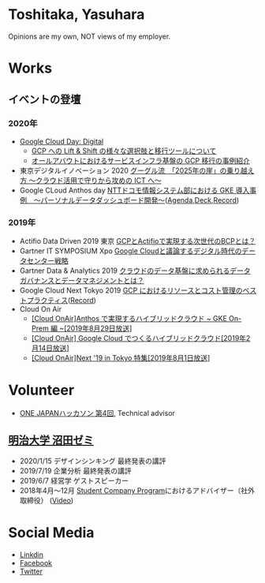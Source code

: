 # Toshitaka, Yasuhara
Opinions are my own, NOT views of my employer.

# Works

## イベントの登壇

### 2020年
- [Google Cloud Day: Digital](https://web.archive.org/web/20200516234822/https://cloudonair.withgoogle.com/events/google-cloud-day-digital)
  - [GCP への Lift & Shift の様々な選択肢と移行ツールについて](https://cloudonair.withgoogle.com/events/google-cloud-day-digital?talk=d2-infra01)
  - [オールアバウトにおけるサービスインフラ基盤の GCP 移行の事例紹介](https://cloudonair.withgoogle.com/events/google-cloud-day-digital?talk=d2-infra05)
- 東京デジタルイノベーション 2020 [グーグル流　「2025年の崖」の乗り越え方 ～クラウド活用で守りから攻めの ICT へ～](https://web.archive.org/web/20200206140758/https://ers.nikkeibp.co.jp/user/contents/2020w0218tky/index.html)
- Google CLoud Anthos day [NTTドコモ情報システム部における GKE 導入事例　～パーソナルデータダッシュボード開発～](https://web.archive.org/save/https://inthecloud.withgoogle.com:443/anthos-day-2001/register.html)([Agenda](https://media-exp1.licdn.com/dms/image/C5122AQGQmNvx-28P8A/feedshare-shrink_1280/0?e=1583971200&v=beta&t=DENdEXdjwrh0LLBprekst4omZkwcyEwIoeDd1pKbODU),[Deck](https://inthecloud.withgoogle.com/anthos-day-2001/Google_Cloud_Anthos_Day_200130_Session6.pdf),[Record](https://www.youtube.com/watch?v=TAdzDnNor_g&feature=youtu.be))

### 2019年
- Actifio Data Driven 2019 東京 [GCPとActifioで実現する次世代のBCPとは？](https://web.archive.org/save/https://news.mynavi.jp:443/lp/2019/business/enterprise/ADD2019/)
- Gartner IT SYMPOSIUM Xpo [Google Cloudと議論するデジタル時代のデータセンター戦略](https://web.archive.org/save/https://reg.gartner-em.jp:443/public/session/view/4394)
- Gartner Data & Analytics 2019 [クラウドのデータ基盤に求められるデータガバナンスとデータマネジメントとは？](https://web.archive.org/save/https://reg.gartner-em.jp:443/public/application/add/1812)
- Google Cloud Next Tokyo 2019 [GCP におけるリソースとコスト管理のベストプラクティス](https://megalodon.jp/2020-0207-1254-17/https://cloud.withgoogle.com:443/next/19/tokyo/sessions?session=D1-6-S10)([Record](https://www.youtube.com/watch?v=Kw3VG_CaV0Q&feature=emb_logo))
- Cloud On Air
  - [[Cloud OnAir]Anthos で実現するハイブリッドクラウド ~ GKE On-Prem 編 ~[2019年8月29日放送]](https://www.youtube.com/watch?v=l-r93eOAmJ0&feature=emb_logo)
  - [[Cloud OnAir] Google Cloud でつくるハイブリッドクラウド[2019年2月14日放送]](https://www.youtube.com/watch?v=ruXPeT1jk20&feature=emb_logo)
  - [[Cloud OnAir]Next '19 in Tokyo 特集[2019年8月1日放送]](https://www.youtube.com/watch?v=DN23m9FzFj4&feature=emb_logo)

# Volunteer
- [ONE JAPANハッカソン 第4回](https://web.archive.org/save/https://onejapanhackathon.connpass.com/event/132413/), Technical advisor
## [明治大学 沼田ゼミ](https://web.archive.org/save/https://www.meiji.ac.jp/nippon/seminar/numata_yuko.html)
- 2020/1/15 デザインシンキング 最終発表の講評
- 2019/7/19 企業分析 最終発表の講評
- 2019/6/7 経営学 ゲストスピーカー
-  2018年4月〜12月 [Student Company Program](https://www.ja-japan.org/programs/studentCompanyProgram.html)におけるアドバイザー（社外取締役） ([Video](https://www.youtube.com/watch?time_continue=37&v=4GKPkrY2mL8&feature=emb_logo))

# Social Media
- [Linkdin](https://www.linkedin.com/in/tositaka77/)
- [Facebook](https://www.facebook.com/tositaka77)
- [Twitter](https://twitter.com/tositaka77_ja)
